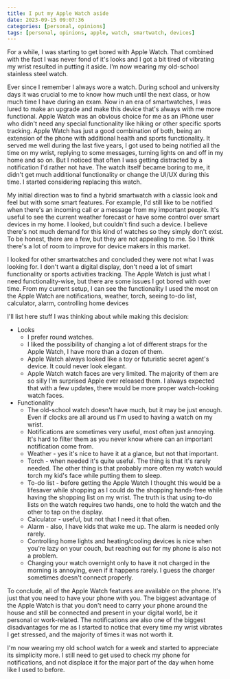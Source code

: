 ```yaml
---
title: I put my Apple Watch aside
date: 2023-09-15 09:07:36
categories: [personal, opinions]
tags: [personal, opinions, apple, watch, smartwatch, devices]
---
```

For a while, I was starting to get bored with Apple Watch. That combined with the fact I was never fond of it's looks and I got a bit tired of vibrating my wrist resulted in putting it aside. I'm now wearing my old-school stainless steel watch.
<!--more-->

Ever since I remember I always wore a watch. During school and university days it was crucial to me to know how much until the next class, or how much time I have during an exam. Now in an era of smartwatches, I was lured to make an upgrade and make this device that's always with me more functional. Apple Watch was an obvious choice for me as an iPhone user who didn't need any special functionality like hiking or other specific sports tracking. Apple Watch has just a good combination of both, being an extension of the phone with additional health and sports functionality. It served me well during the last five years, I got used to being notified all the time on my wrist, replying to some messages, turning lights on and off in my home and so on. But I noticed that often I was getting distracted by a notification I'd rather not have. The watch itself became boring to me, it didn't get much additional functionality or change the UI/UX during this time. I started considering replacing this watch.

My initial direction was to find a hybrid smartwatch with a classic look and feel but with some smart features. For example, I'd still like to be notified when there's an incoming call or a message from my important people. It's useful to see the current weather forecast or have some control over smart devices in my home. I looked, but couldn't find such a device. I believe there's not much demand for this kind of watches so they simply don't exist. To be honest, there are a few, but they are not appealing to me. So I think there's a lot of room to improve for device makers in this market.

I looked for other smartwatches and concluded they were not what I was looking for. I don't want a digital display, don't need a lot of smart functionality or sports activities tracking. The Apple Watch is just what I need functionality-wise, but there are some issues I got bored with over time. From my current setup, I can see the functionality I used the most on the Apple Watch are notifications, weather, torch, seeing to-do list, calculator, alarm, controlling home devices

I'll list here stuff I was thinking about while making this decision:
- Looks
    - I prefer round watches.
    - I liked the possibility of changing a lot of different straps for the Apple Watch, I have more than a dozen of them.
    - Apple Watch always looked like a toy or futuristic secret agent's device. It could never look elegant.
    - Apple Watch watch faces are very limited. The majority of them are so silly I'm surprised Apple ever released them. I always expected that with a few updates, there would be more proper watch-looking watch faces.
- Functionality
    - The old-school watch doesn't have much, but it may be just enough. Even if clocks are all around us I'm used to having a watch on my wrist.    
    - Notifications are sometimes very useful, most often just annoying. It's hard to filter them as you never know where can an important notification come from.
    - Weather - yes it's nice to have it at a glance, but not that important.
    - Torch - when needed it's quite useful. The thing is that it's rarely needed. The other thing is that probably more often my watch would torch my kid's face while putting them to sleep.
    - To-do list - before getting the Apple Watch I thought this would be a lifesaver while shopping as I could do the shopping hands-free while having the shopping list on my wrist. The truth is that using to-do lists on the watch requires two hands, one to hold the watch and the other to tap on the display.
    - Calculator - useful, but not that I need it that often.
    - Alarm - also, I have kids that wake me up. The alarm is needed only rarely.
    - Controlling home lights and heating/cooling devices is nice when you're lazy on your couch, but reaching out for my phone is also not a problem.
    - Charging your watch overnight only to have it not charged in the morning is annoying, even if it happens rarely. I guess the charger sometimes doesn't connect properly.
    
To conclude, all of the Apple Watch features are available on the phone. It's just that you need to have your phone with you. The biggest advantage of the Apple Watch is that you don't need to carry your phone around the house and still be connected and present in your digital world, be it personal or work-related. The notifications are also one of the biggest disadvantages for me as I started to notice that every time my wrist vibrates I get stressed, and the majority of times it was not worth it.

I'm now wearing my old school watch for a week and started to appreciate its simplicity more. I still need to get used to check my phone for notifications, and not displace it for the major part of the day when home like I used to before.


